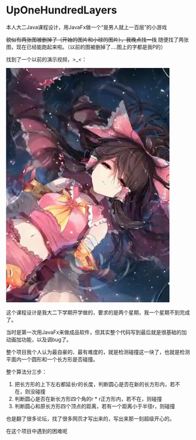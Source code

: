 # UpOneHundredLayers
本人大二Java课程设计，用JavaFx做一个“是男人就上一百层”的小游戏

<del>貌似有两张图被删掉了（开始的图片和小球的图片），我晚点找一找</del>
随便找了两张图，现在已经能跑起来啦。（以前的图被删掉了....图上的字都是我P的）

找到了一个以前的演示视频，>\_<：  

<img src="https://github.com/XiongMr/UpOneHundredLayers/blob/master/doc/Demonstration.gif?raw=true">

这个课程设计是我大二下学期开学做的，要求的是两个星期，我一个星期不到完成了。  

当时是第一次用JavaFx来做成品软件，但其实整个代码写到最后就是很基础的加动画加功能，以及调bug了。

整个项目我个人认为最自豪的、最有难度的，就是检测碰撞这一块了，也就是检测平面内一个圆形和一个长方形是否碰撞。

整个算法分三步：  
1. 把长方形的上下左右都延长r的长度，判断圆心是否在新的长方形内，若不在，则没碰撞  
2. 判断圆心是否在新长方形四个角的r * r正方形内，若不在，则碰撞  
3. 判断圆心和原长方形四个顶点的距离，若有一个距离小于半径r，则碰撞

也是翻了很多论坛，找了很多网页才写出来的，写出来那一刻超级开心的。

在这个项目中遇到的困难呢